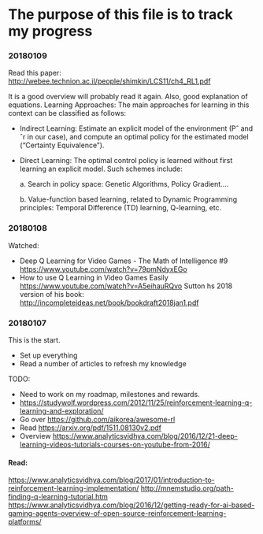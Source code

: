 # The purpose of this file is to track my progress
### 20180109
Read  this paper: 
http://webee.technion.ac.il/people/shimkin/LCS11/ch4_RL1.pdf

It is a good overview will probably read it again. Also, good explanation of equations. 
Learning Approaches: The main approaches for learning in this context can be classified as
follows:
* Indirect Learning: Estimate an explicit model of the environment (Pˆ and ˆr in our
case), and compute an optimal policy for the estimated model (“Certainty Equivalence”).
* Direct Learning: The optimal control policy is learned without first learning an explicit
model. Such schemes include:

  a. Search in policy space: Genetic Algorithms, Policy Gradient....


  b. Value-function based learning, related to Dynamic Programming principles: Temporal
Difference (TD) learning, Q-learning, etc.

### 20180108
Watched:
* Deep Q Learning for Video Games - The Math of Intelligence #9 https://www.youtube.com/watch?v=79pmNdyxEGo
* How to use Q Learning in Video Games Easily https://www.youtube.com/watch?v=A5eihauRQvo
Sutton hs 2018 version of his book: http://incompleteideas.net/book/bookdraft2018jan1.pdf

### 20180107
This is the start. 
* Set up everything 
* Read a number of articles to refresh my knowledge

TODO: 
* Need to work on my roadmap, milestones and rewards.
* https://studywolf.wordpress.com/2012/11/25/reinforcement-learning-q-learning-and-exploration/
* Go over https://github.com/aikorea/awesome-rl
* Read https://arxiv.org/pdf/1511.08130v2.pdf
* Overview https://www.analyticsvidhya.com/blog/2016/12/21-deep-learning-videos-tutorials-courses-on-youtube-from-2016/


#### Read: 
https://www.analyticsvidhya.com/blog/2017/01/introduction-to-reinforcement-learning-implementation/
http://mnemstudio.org/path-finding-q-learning-tutorial.htm
https://www.analyticsvidhya.com/blog/2016/12/getting-ready-for-ai-based-gaming-agents-overview-of-open-source-reinforcement-learning-platforms/
